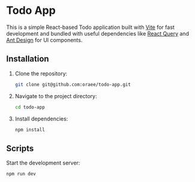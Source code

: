 # Todo App

This is a simple React-based Todo application built with [Vite](https://vitejs.dev/) for fast development and bundled with useful dependencies like [React Query](https://tanstack.com/query/v5/) and [Ant Design](https://ant.design/) for UI components.


## Installation
1. Clone the repository:
   ```bash
   git clone git@github.com:oraee/todo-app.git

2. Navigate to the project directory:
   ```bash
   cd todo-app
3. Install dependencies:
   ```bash
   npm install

## Scripts
Start the development server:
   ```bash
   npm run dev





